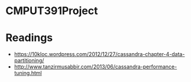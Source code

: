 # CMPUT391Project

# Readings
 * https://10kloc.wordpress.com/2012/12/27/cassandra-chapter-4-data-partitioning/
 * http://www.tanzirmusabbir.com/2013/06/cassandra-performance-tuning.html
